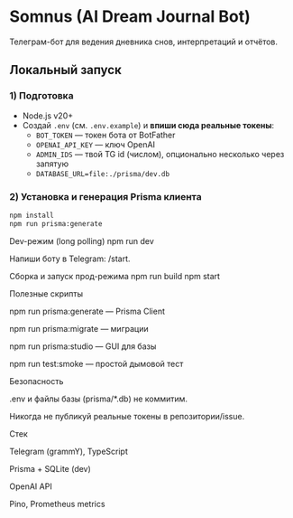 # Somnus (AI Dream Journal Bot)

Телеграм-бот для ведения дневника снов, интерпретаций и отчётов.

## Локальный запуск

### 1) Подготовка

- Node.js v20+
- Создай `.env` (см. `.env.example`) и **впиши сюда реальные токены**:
  - `BOT_TOKEN` — токен бота от BotFather
  - `OPENAI_API_KEY` — ключ OpenAI
  - `ADMIN_IDS` — твой TG id (числом), опционально несколько через запятую
  - `DATABASE_URL=file:./prisma/dev.db`

### 2) Установка и генерация Prisma клиента

```bash
npm install
npm run prisma:generate
```

Dev-режим (long polling)
npm run dev

Напиши боту в Telegram: /start.

Сборка и запуск прод-режима
npm run build
npm start

Полезные скрипты

npm run prisma:generate — Prisma Client

npm run prisma:migrate — миграции

npm run prisma:studio — GUI для базы

npm run test:smoke — простой дымовой тест

Безопасность

.env и файлы базы (prisma/\*.db) не коммитим.

Никогда не публикуй реальные токены в репозитории/issue.

Стек

Telegram (grammY), TypeScript

Prisma + SQLite (dev)

OpenAI API

Pino, Prometheus metrics
